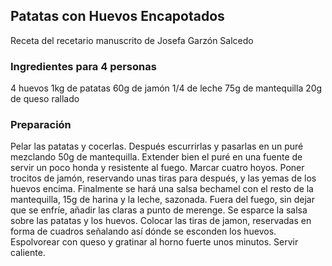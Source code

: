 ## Patatas con Huevos Encapotados

Receta del recetario manuscrito de Josefa Garzón Salcedo

### Ingredientes para 4 personas

4 huevos
1kg de patatas
60g de jamón
1/4 de leche
75g de mantequilla
20g de queso rallado

### Preparación

Pelar las patatas y cocerlas.
Después escurrirlas y pasarlas en un puré mezclando 50g de mantequilla.
Extender bien el puré en una fuente de servir un poco honda y resistente al fuego.
Marcar cuatro hoyos.
Poner trocitos de jamón, reservando unas tiras para después, y las yemas de los huevos encima.
Finalmente se hará una salsa bechamel con el resto de la mantequilla, 15g de harina y la leche, sazonada.
Fuera del fuego, sin dejar que se enfríe, añadir las claras a punto de merenge.
Se esparce la salsa sobre las patatas y los huevos.
Colocar las tiras de jamon, reservadas en forma de cuadros
señalando así dónde se esconden los huevos.
Espolvorear con queso y gratinar al horno fuerte unos minutos.
Servir caliente.

